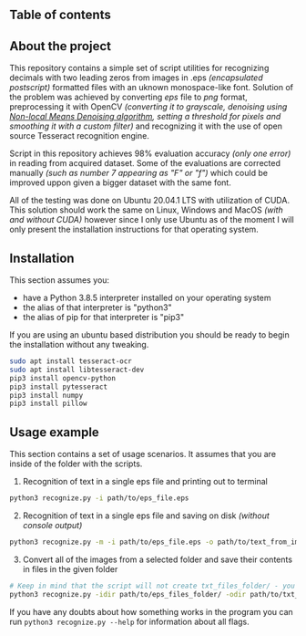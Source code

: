 ## Table of contents



## About the project

This repository contains a simple set of script utilities for recognizing decimals with two leading zeros from images in .eps *(encapsulated postscript)* 
formatted files with an uknown monospace-like font. Solution of the problem was achieved by converting *eps* file to *png* format, preprocessing it with OpenCV  *(converting it to grayscale, denoising using [Non-local Means Denoising algorithm](http://www.ipol.im/pub/algo/bcm_non_local_means_denoising), setting a threshold for pixels and smoothing it with a custom filter)* and recognizing it with the use of open source Tesseract recognition engine.

Script in this repository achieves 98% evaluation accuracy *(only one error)* in reading from acquired dataset. Some of the evaluations are corrected manually *(such as number 7 appearing as "F" or "f")* which could be improved uppon given a bigger dataset with the same font. 

All of the testing was done on Ubuntu 20.04.1 LTS with utilization of CUDA. This solution should work the same on Linux, Windows and MacOS *(with and without CUDA)* however since I only use Ubuntu as of the moment I will only present the installation instructions for that operating system.

## Installation

This section assumes you: 
* have a Python 3.8.5 interpreter installed on your operating system
* the alias of that interpreter is "python3" 
* the alias of pip for that interpreter is "pip3"

If you are using an ubuntu based distribution you should be ready to begin the installation without any tweaking.

```sh
sudo apt install tesseract-ocr
sudo apt install libtesseract-dev
pip3 install opencv-python
pip3 install pytesseract
pip3 install numpy
pip3 install pillow
```

## Usage example

This section contains a set of usage scenarios. It assumes that you are inside of the folder with the scripts. 

1. Recognition of text in a single eps file and printing out to terminal

```sh
python3 recognize.py -i path/to/eps_file.eps
```

2. Recognition of text in a single eps file and saving on disk *(without console output)*
```sh
python3 recognize.py -m -i path/to/eps_file.eps -o path/to/text_from_image.txt 
```

3. Convert all of the images from a selected folder and save their contents in files in the given folder
```sh
# Keep in mind that the script will not create txt_files_folder/ - you must create it beforehand
python3 recognize.py -idir path/to/eps_files_folder/ -odir path/to/txt_files_folder/
```

If you have any doubts about how something works in the program you can run `python3 recognize.py --help` for information about all flags.
